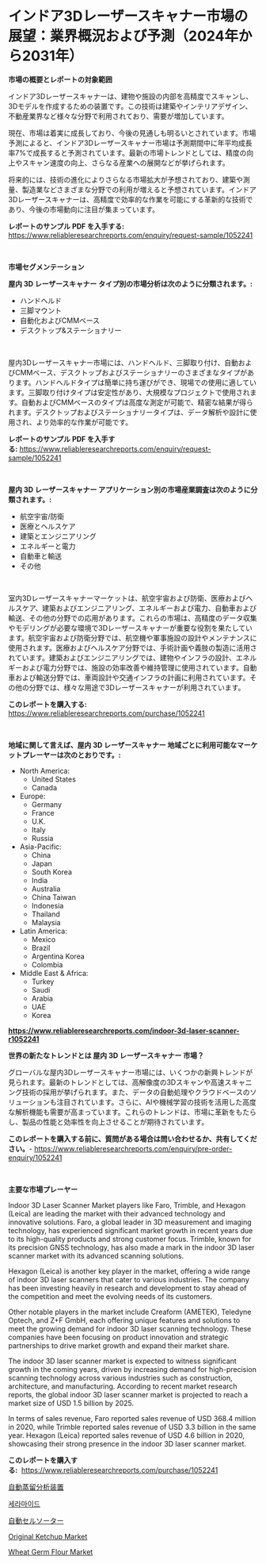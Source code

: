<p><h1>インドア3Dレーザースキャナー市場の展望：業界概況および予測（2024年から2031年）</h1></p><p><strong>市場の概要とレポートの対象範囲</strong></p>
<p><p>インドア3Dレーザースキャナーは、建物や施設の内部を高精度でスキャンし、3Dモデルを作成するための装置です。この技術は建築やインテリアデザイン、不動産業界など様々な分野で利用されており、需要が増加しています。</p><p>現在、市場は着実に成長しており、今後の見通しも明るいとされています。市場予測によると、インドア3Dレーザースキャナー市場は予測期間中に年平均成長率7%で成長すると予測されています。最新の市場トレンドとしては、精度の向上やスキャン速度の向上、さらなる産業への展開などが挙げられます。</p><p>将来的には、技術の進化によりさらなる市場拡大が予想されており、建築や測量、製造業などさまざまな分野での利用が増えると予想されています。インドア3Dレーザースキャナーは、高精度で効率的な作業を可能にする革新的な技術であり、今後の市場動向に注目が集まっています。</p></p>
<p><strong>レポートのサンプル PDF を入手する:</strong> <a href="https://www.reliableresearchreports.com/enquiry/request-sample/1052241">https://www.reliableresearchreports.com/enquiry/request-sample/1052241</a></p>
<p>&nbsp;</p>
<p><strong>市場セグメンテーション</strong></p>
<p><strong>屋内 3D レーザースキャナー タイプ別の市場分析は次のように分類されます。:</strong></p>
<p><ul><li>ハンドヘルド</li><li>三脚マウント</li><li>自動化およびCMMベース</li><li>デスクトップ&ステーショナリー</li></ul></p>
<p>&nbsp;</p>
<p><p>屋内3Dレーザースキャナー市場には、ハンドヘルド、三脚取り付け、自動およびCMMベース、デスクトップおよびステーショナリーのさまざまなタイプがあります。ハンドヘルドタイプは簡単に持ち運びができ、現場での使用に適しています。三脚取り付けタイプは安定性があり、大規模なプロジェクトで使用されます。自動およびCMMベースのタイプは高度な測定が可能で、精密な結果が得られます。デスクトップおよびステーショナリータイプは、データ解析や設計に使用され、より効率的な作業が可能です。</p></p>
<p><strong>レポートのサンプル PDF を入手する:</strong>&nbsp;<a href="https://www.reliableresearchreports.com/enquiry/request-sample/1052241">https://www.reliableresearchreports.com/enquiry/request-sample/1052241</a></p>
<p>&nbsp;</p>
<p><strong> 屋内 3D レーザースキャナー アプリケーション別の市場産業調査は次のように分類されます。:</strong></p>
<p><ul><li>航空宇宙/防衛</li><li>医療とヘルスケア</li><li>建築とエンジニアリング</li><li>エネルギーと電力</li><li>自動車と輸送</li><li>その他</li></ul></p>
<p>&nbsp;</p>
<p><p>室内3Dレーザースキャナーマーケットは、航空宇宙および防衛、医療およびヘルスケア、建築およびエンジニアリング、エネルギーおよび電力、自動車および輸送、その他の分野での応用があります。これらの市場は、高精度のデータ収集やモデリングが必要な環境で3Dレーザースキャナーが重要な役割を果たしています。航空宇宙および防衛分野では、航空機や軍事施設の設計やメンテナンスに使用されます。医療およびヘルスケア分野では、手術計画や義肢の製造に活用されています。建築およびエンジニアリングでは、建物やインフラの設計、エネルギーおよび電力分野では、施設の効率改善や維持管理に使用されています。自動車および輸送分野では、車両設計や交通インフラの計画に利用されています。その他の分野では、様々な用途で3Dレーザースキャナーが利用されています。</p></p>
<p><strong>このレポートを購入する:</strong>&nbsp; <a href="https://www.reliableresearchreports.com/purchase/1052241">https://www.reliableresearchreports.com/purchase/1052241</a></p>
<p>&nbsp;</p>
<p><strong>地域に関して言えば、屋内 3D レーザースキャナー 地域ごとに利用可能なマーケットプレーヤーは次のとおりです。:</strong></p>
<p><ul>
    <li>
        North America:
        <ul>
            <li>United States</li>
            <li>Canada</li>
        </ul>
    </li>
    <li>
        Europe:
        <ul>
            <li>Germany</li>
            <li>France</li>
            <li>U.K.</li>
            <li>Italy</li>
            <li>Russia</li>
        </ul>
    </li>
    <li>
        Asia-Pacific:
        <ul>
            <li>China</li>
            <li>Japan</li>
            <li>South Korea</li>
            <li>India</li>
            <li>Australia</li>
            <li>China Taiwan</li>
            <li>Indonesia</li>
            <li>Thailand</li>
            <li>Malaysia</li>
        </ul>
    </li>
    <li>
        Latin America:
        <ul>
            <li>Mexico</li>
            <li>Brazil</li>
            <li>Argentina Korea</li>
            <li>Colombia</li>
        </ul>
    </li>
    <li>
        Middle East & Africa:
        <ul>
            <li>Turkey</li>
            <li>Saudi</li>
            <li>Arabia</li>
            <li>UAE</li>
            <li>Korea</li>
        </ul>
    </li>
    </ul></p>
<p><strong><a href="https://www.reliableresearchreports.com/indoor-3d-laser-scanner-r1052241">https://www.reliableresearchreports.com/indoor-3d-laser-scanner-r1052241</a></strong>&nbsp;</p>
<p><strong>世界の新たなトレンドとは 屋内 3D レーザースキャナー 市場？</strong></p>
<p><p>グローバルな屋内3Dレーザースキャナー市場には、いくつかの新興トレンドが見られます。最新のトレンドとしては、高解像度の3Dスキャンや高速スキャニング技術の採用が挙げられます。また、データの自動処理やクラウドベースのソリューションも注目されています。さらに、AIや機械学習の技術を活用した高度な解析機能も需要が高まっています。これらのトレンドは、市場に革新をもたらし、製品の性能と効率性を向上させることが期待されています。</p></p>
<p><strong>このレポートを購入する前に、質問がある場合は問い合わせるか、共有してください。</strong>- <a href="https://www.reliableresearchreports.com/enquiry/pre-order-enquiry/1052241">https://www.reliableresearchreports.com/enquiry/pre-order-enquiry/1052241</a></p>
<p>&nbsp;</p>
<p><strong>主要な市場プレーヤー</strong></p>
<p><p>Indoor 3D Laser Scanner Market players like Faro, Trimble, and Hexagon (Leica) are leading the market with their advanced technology and innovative solutions. Faro, a global leader in 3D measurement and imaging technology, has experienced significant market growth in recent years due to its high-quality products and strong customer focus. Trimble, known for its precision GNSS technology, has also made a mark in the indoor 3D laser scanner market with its advanced scanning solutions.</p><p>Hexagon (Leica) is another key player in the market, offering a wide range of indoor 3D laser scanners that cater to various industries. The company has been investing heavily in research and development to stay ahead of the competition and meet the evolving needs of its customers.</p><p>Other notable players in the market include Creaform (AMETEK), Teledyne Optech, and Z+F GmbH, each offering unique features and solutions to meet the growing demand for indoor 3D laser scanning technology. These companies have been focusing on product innovation and strategic partnerships to drive market growth and expand their market share.</p><p>The indoor 3D laser scanner market is expected to witness significant growth in the coming years, driven by increasing demand for high-precision scanning technology across various industries such as construction, architecture, and manufacturing. According to recent market research reports, the global indoor 3D laser scanner market is projected to reach a market size of USD 1.5 billion by 2025.</p><p>In terms of sales revenue, Faro reported sales revenue of USD 368.4 million in 2020, while Trimble reported sales revenue of USD 3.3 billion in the same year. Hexagon (Leica) reported sales revenue of USD 4.6 billion in 2020, showcasing their strong presence in the indoor 3D laser scanner market.</p></p>
<p><strong>このレポートを購入する:</strong>&nbsp;&nbsp;<a href="https://www.reliableresearchreports.com/purchase/1052241">https://www.reliableresearchreports.com/purchase/1052241</a></p>
<p><p><a href="https://github.com/mreklxf44233/Market-Research-Report-List-1/blob/main/836827618380.md">自動蒸留分析装置</a></p><p><a href="https://github.com/Skyleitney456456/Market-Research-Report-List-1/blob/main/928257316865.md">세라마이드</a></p><p><a href="https://github.com/ReganWisoky2023/Market-Research-Report-List-1/blob/main/486470918379.md">自動セルソーター</a></p><p><a href="https://github.com/seekum/Market-Research-Report-List-2/blob/main/original-ketchup-market.md">Original Ketchup Market</a></p><p><a href="https://github.com/timeliteaut/Market-Research-Report-List-2/blob/main/wheat-germ-flour-market.md">Wheat Germ Flour Market</a></p></p>